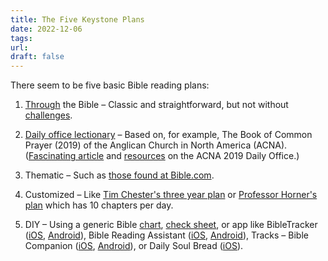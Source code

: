 ```yaml
---
title: The Five Keystone Plans
date: 2022-12-06
tags: 
url:
draft: false
---
```


There seem to be five basic Bible reading plans:

1. [Through](/tags/through) the Bible – Classic and straightforward, but not without [challenges](/thoughts/through).

2. [Daily office lectionary](/plans/daily-office) – Based on, for example, The Book of Common Prayer (2019) of the Anglican Church in North America (ACNA). ([Fascinating article](https://northamanglican.com/a-new-daily-office-lectionary/) and [resources](https://anglicancompass.com/category/anglicanism/daily-office-prayer/) on the ACNA 2019 Daily Office.)

3. Thematic – Such as [those found at Bible.com](https://my.bible.com/reading-plans).

4. Customized – Like [Tim Chester's three year plan](https://timchester.wordpress.com/2017/12/18/bible-reading-plan-2018/) or [Professor Horner's plan](https://bibleplan.org/plans/prof-horner/) which has 10 chapters per day.

5. DIY – Using a generic Bible [chart](https://visualunit.me/2010/12/14/bible-reading-chart/), [check sheet](https://bit.ly/3V4uAIu), or app like BibleTracker ([iOS](https://apps.apple.com/us/app/my-bible-tracker/id1530078172), [Android](https://bit.ly/3UA5Sz9)), Bible Reading Assistant ([iOS](https://apps.apple.com/us/app/bible-reading-assistant/id1473756195), [Android](https://bit.ly/3FxMfUr)), Tracks – Bible Companion ([iOS](https://apps.apple.com/us/app/tracks-bible-companion/id1231878723), [Android](https://bit.ly/3VZibpN)), or Daily Soul Bread ([iOS](https://apps.apple.com/us/app/daily-soul-bread/id1175130611)).


